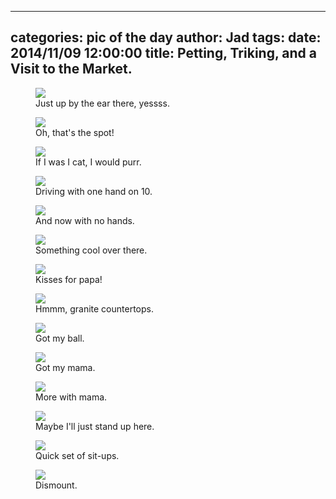 
---
categories: pic of the day
author: Jad
tags: 
date: 2014/11/09 12:00:00
title: Petting, Triking, and a Visit to the Market.
---

<figure>
<img src="/img/2014/11/09/img_20141109_085427091_medium.jpg" />
<figcaption>Just up by the ear there, yessss.</figcaption>
</figure>

<figure>
<img src="/img/2014/11/09/img_20141109_085411694_medium.jpg" />
<figcaption>Oh, that's the spot!</figcaption>
</figure>

<figure>
<img src="/img/2014/11/09/img_20141109_085258968_medium.jpg" />
<figcaption>If I was I cat, I would purr.</figcaption>
</figure>

<figure>
<img src="/img/2014/11/09/img_20141109_153359039_medium.jpg" />
<figcaption>Driving with one hand on 10.</figcaption>
</figure>

<figure>
<img src="/img/2014/11/09/img_20141109_153344166_medium.jpg" />
<figcaption>And now with no hands.</figcaption>
</figure>

<figure>
<img src="/img/2014/11/09/img_20141109_153417663_hdr_medium.jpg" />
<figcaption>Something cool over there.</figcaption>
</figure>

<figure>
<img src="/img/2014/11/09/img_20141109_160217621_medium.jpg" />
<figcaption>Kisses for papa!</figcaption>
</figure>

<figure>
<img src="/img/2014/11/09/img_20141109_161638760_medium.jpg" />
<figcaption>Hmmm, granite countertops.</figcaption>
</figure>

<figure>
<img src="/img/2014/11/09/img_20141109_100732831_medium.jpg" />
<figcaption>Got my ball.</figcaption>
</figure>

<figure>
<img src="/img/2014/11/09/img_20141109_110548610_medium.jpg" />
<figcaption>Got my mama.</figcaption>
</figure>

<figure>
<img src="/img/2014/11/09/img_20141109_110542100_medium.jpg" />
<figcaption>More with mama.</figcaption>
</figure>

<figure>
<img src="/img/2014/11/09/img_20141109_120721686_hdr_medium.jpg" />
<figcaption>Maybe I'll just stand up here.</figcaption>
</figure>

<figure>
<img src="/img/2014/11/09/img_20141109_094205480_medium.jpg" />
<figcaption>Quick set of sit-ups.</figcaption>
</figure>

<figure>
<img src="/img/2014/11/09/img_20141109_082126148_medium.jpg" />
<figcaption>Dismount.</figcaption>
</figure>
